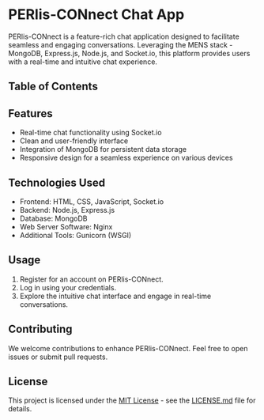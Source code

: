 # PERlis-CONnect Chat App

PERlis-CONnect is a feature-rich chat application designed to facilitate seamless and engaging conversations. Leveraging the MENS stack - MongoDB, Express.js, Node.js, and Socket.io, this platform provides users with a real-time and intuitive chat experience.

## Table of Contents


## Features

- Real-time chat functionality using Socket.io
- Clean and user-friendly interface
- Integration of MongoDB for persistent data storage
- Responsive design for a seamless experience on various devices


## Technologies Used

- Frontend: HTML, CSS, JavaScript, Socket.io
- Backend: Node.js, Express.js
- Database: MongoDB
- Web Server Software: Nginx
- Additional Tools: Gunicorn (WSGI)

## Usage

1. Register for an account on PERlis-CONnect.
2. Log in using your credentials.
3. Explore the intuitive chat interface and engage in real-time conversations.

## Contributing

We welcome contributions to enhance PERlis-CONnect. Feel free to open issues or submit pull requests.

## License

This project is licensed under the [MIT License](LICENSE.md) - see the [LICENSE.md](LICENSE.md) file for details.